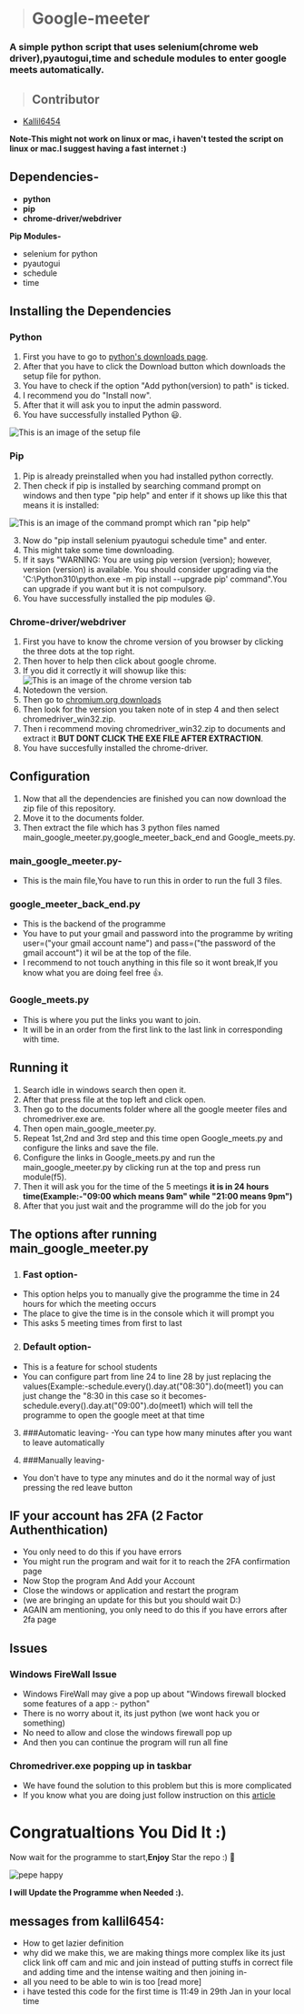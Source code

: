 > # **Google-meeter**
### A simple python script that uses selenium(chrome web driver),pyautogui,time and schedule modules to enter google meets automatically.

> ## **Contributor**
- [Kallil6454](https://github.com/Kallil6454)

**Note-This might not work on linux or mac, i haven't tested the script on linux or mac.I suggest having a fast internet :)**

## Dependencies- <br />
- **python** <br />
- **pip** <br />
- **chrome-driver/webdriver**

**Pip Modules-** <br />
- selenium for python <br />
- pyautogui <br />
- schedule <br />
- time <br />

## Installing the Dependencies

### **Python**
1. First you have to go to [python's downloads page](https://www.python.org/downloads/).
2. After that you have to click the Download button which downloads the setup file for python.
3. You have to check if the option "Add python(version) to path" is ticked.
4. I recommend you do "Install now".
5. After that it will ask you to input the admin password.
6. You have successfully installed Python 😃.

![This is an image of the setup file](https://docs.python.org/3/_images/win_installer.png)

### **Pip**
1. Pip is already preinstalled when you had installed python correctly.
2. Then check if pip is installed by searching command prompt on windows and then type "pip help" and enter if it shows up like this that means it is installed:

![This is an image of the command prompt which ran "pip help"](https://phoenixnap.com/kb/wp-content/uploads/2021/06/pip-help-command.png)

3. Now do "pip install selenium pyautogui schedule time" and enter.
4. This might take some time downloading.
5. If it says "WARNING: You are using pip version (version); however, version (version) is available.
You should consider upgrading via the 'C:\Python310\python.exe -m pip install --upgrade pip' command".You can upgrade if you want but it is not compulsory.
6. You have successfully installed the pip modules 😃.

### **Chrome-driver/webdriver**
1. First you have to know the chrome version of you browser by clicking the three dots at the top right.
2. Then hover to help then click about google chrome.
3. If you did it correctly it will showup like this:
![This is an image of the chrome version tab](https://help.zenplanner.com/hc/article_attachments/360035466734/_a060ae9af573af5904eddb579d47c870__Image_2019-05-22_at_8.03.00_AM.png)
4. Notedown the version.
5. Then go to [chromium.org downloads](https://chromedriver.chromium.org/downloads)
6. Then look for the version you taken note of in step 4 and then select chromedriver_win32.zip.
7. Then i recommend moving chromedriver_win32.zip to documents and extract it **BUT DONT CLICK THE EXE FILE AFTER EXTRACTION**.
8. You have succesfully installed the chrome-driver.

## Configuration
1. Now that all the dependencies are finished you can now download the zip file of this repository.
2. Move it to the documents folder.
3. Then extract the file which has 3 python files named main_google_meeter.py,google_meeter_back_end and Google_meets.py.

### main_google_meeter.py-
- This is the main file,You have to run this in order to run the full 3 files.

### google_meeter_back_end.py
- This is the backend of the programme
- You have to put your gmail and password into the programme by writing user=("your gmail account name") and pass=("the password of the gmail account") it wil be at the top of the file.
- I recommend to not touch anything in this file so it wont break,If you know what you are doing feel free 👍.

### Google_meets.py
- This is where you put the links you want to join.
- It will be in an order from the first link to the last link in corresponding with time.

## Running it
1. Search idle in windows search then open it.
2. After that press file at the top left and click open.
3. Then go to the documents folder where all the google meeter files and chromedriver.exe are.
4. Then open main_google_meeter.py.
5. Repeat 1st,2nd and 3rd step and this time open Google_meets.py and configure the links and save the file.
6. Configure the links in Google_meets.py and run the main_google_meeter.py by clicking run at the top and press run module(f5).
7. Then it will ask you for the time of the 5 meetings **it is in 24 hours time(Example:-"09:00 which means 9am" while "21:00 means 9pm")**
9. After that you just wait and the programme will do the job for you

## **The options after running main_google_meeter.py**
1. ### Fast option-
- This option helps you to manually give the programme the time in 24 hours for which the meeting occurs
- The place to give the time is in the console which it will prompt you
- This asks 5 meeting times from first to last
2. ### Default option-
- This is a feature for school students 
- You can configure part from line 24 to line 28 by just replacing the values(Example:-schedule.every().day.at("08:30").do(meet1) you can just change the "8:30 in this case so it becomes-schedule.every().day.at("09:00").do(meet1) which will tell the programme to open the google meet at that time

3. ###Automatic leaving-
-You can type how many minutes after you want to leave automatically

4. ###Manually leaving-
- You don't have to type any minutes and do it the normal way of just pressing the red leave button

## IF your account has 2FA (2 Factor Authenthication)
- You only need to do this if you have errors
- You might run the program and wait for it to reach the 2FA confirmation page
- Now Stop the program And Add your Account 
- Close the windows or application and restart the program
- (we are bringing an update for this but you should wait D:)
- AGAIN am mentioning, you only need to do this if you have errors after 2fa page

## Issues
### Windows FireWall Issue
- Windows FireWall may give a pop up about "Windows firewall blocked some features of a app :- python" 
- There is no worry about it, its just python (we wont hack you or something)
- No need to allow and close the windows firewall pop up
- And then you can continue the program will run all fine 

### Chromedriver.exe popping up in taskbar
- We have found the solution to this problem but this is more complicated
- If you know what you are doing just follow instruction on this [article](https://stackoverflow.com/questions/33983860/hide-chromedriver-console-in-python#:~:text=Locate%20and%20edit%20this%20file,py%20in%20your%20Python%20folder.&text=This%20should%20also%20work%20for,to%20start%20the%20webdriver%20process.)

# Congratualtions You Did It :) 
Now wait for the programme to start,**Enjoy**
Star the repo :) 🌠

![pepe happy](https://i.kym-cdn.com/photos/images/original/002/122/095/1b8.png)

**I will Update the Programme when Needed :).**

## messages from kallil6454:
- How to get lazier definition
- why did we make this, we are making things more complex like its just click link off cam and mic and join instead of putting stuffs in correct file and adding time and the intense waiting and then joining in- 
- all you need to be able to win is too [read more]
- i have tested this code for the first time is 11:49 in 29th Jan in your local time
